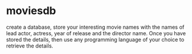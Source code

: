 # moviesdb
create a database, store your interesting movie names with the names of lead actor, actress, year of release and the director name. Once you have stored the details, then use any programming language of your choice to retrieve the details.
